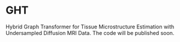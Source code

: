 # GHT
Hybrid Graph Transformer for Tissue Microstructure Estimation with Undersampled Diffusion MRI Data.
The code will be published soon.
